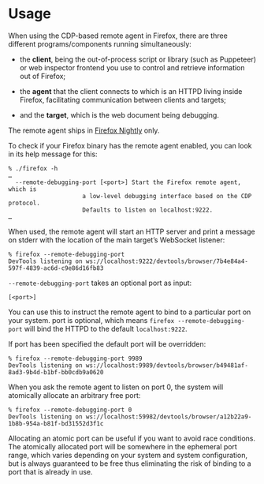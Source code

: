 Usage
=====

When using the CDP-based remote agent in Firefox, there are
three different programs/components running simultaneously:

  * the __client__, being the out-of-process script or library
    (such as Puppeteer) or web inspector frontend you use to control
    and retrieve information out of Firefox;

  * the __agent__ that the client connects to which is an HTTPD living
    inside Firefox, facilitating communication between clients
    and targets;

  * and the __target__, which is the web document being debugging.

The remote agent ships in [Firefox Nightly] only.

To check if your Firefox binary has the remote agent enabled, you
can look in its help message for this:

	% ./firefox -h
	…
	  --remote-debugging-port [<port>] Start the Firefox remote agent, which is
	                     a low-level debugging interface based on the CDP protocol.
	                     Defaults to listen on localhost:9222.
	…

When used, the remote agent will start an HTTP server and print a
message on stderr with the location of the main target’s WebSocket
listener:

	% firefox --remote-debugging-port
	DevTools listening on ws://localhost:9222/devtools/browser/7b4e84a4-597f-4839-ac6d-c9e86d16fb83

`--remote-debugging-port` takes an optional port as input:

	[<port>]

You can use this to instruct the remote agent to bind to a particular
port on your system.  port is optional,
which means `firefox --remote-debugging-port` will bind the HTTPD to
the default `localhost:9222`.

If port has been specified the default port will be overridden:

	% firefox --remote-debugging-port 9989
    DevTools listening on ws://localhost:9989/devtools/browser/b49481af-8ad3-9b4d-b1bf-bb0cdb9a0620

When you ask the remote agent to listen on port 0,
the system will atomically allocate an arbitrary free port:

    % firefox --remote-debugging-port 0
    DevTools listening on ws://localhost:59982/devtools/browser/a12b22a9-1b8b-954a-b81f-bd31552d3f1c

Allocating an atomic port can be useful if you want to avoid race
conditions.  The atomically allocated port will be somewhere in the
ephemeral port range, which varies depending on your system and
system configuration, but is always guaranteed to be free thus
eliminating the risk of binding to a port that is already in use.

[Firefox Nightly]: https://www.mozilla.org/en-GB/firefox/channel/desktop/#nightly
